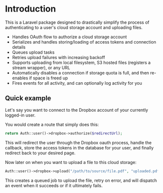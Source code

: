 # Introduction

This is a Laravel package designed to drastically simplify the process of authenticating to a user's cloud storage account and uploading files.

- Handles OAuth flow to authorize a cloud storage account
- Serializes and handles storing/loading of access tokens and connection details
- Queues upload tasks
- Retries upload failures with increasing backoff
- Supports uploading from local filesystem, S3 hosted files (registers a stream wrapper), or any URL
- Automatically disables a connection if storage quota is full, and then re-enables if space is freed up
- Fires events for all activity, and can optionally log activity for you

## Quick example

Let's say you want to connect to the Dropbox account of your currently logged-in user. 

You would create a route that simply does this:

```php
return Auth::user()->dropbox->authorize($redirectUrl);
```

This will redirect the user through the Dropbox oauth process, handle the callback, store the access tokens in the database for your user, and finally redirect back to your desired page.

Now later on when you want to upload a file to this cloud storage:

```php
Auth::user()->dropbox->upload("/path/to/source/file.pdf", "uploaded.pdf");
```

This creates a queued job to upload the file, retry on error, and will dispatch an event when it succeeds or if it ultimately fails.